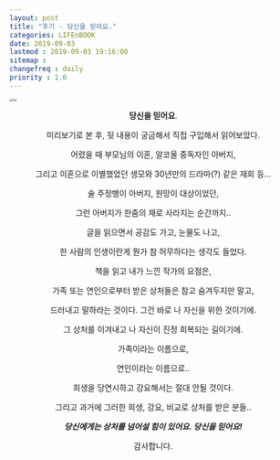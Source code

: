 ```yaml
---
layout: post
title: "후기 - 당신을 믿어요."
categories: LIFEnBOOK
date: 2019-09-03
lastmod : 2019-09-03 19:16:00
sitemap :
changefreq : daily
priority : 1.0
---
```




<img src="http://image.yes24.com/momo/TopCate2508/MidCate010/250799449(1).jpg" alt="img" style="zoom:30%;" />

<center>

**당신을 믿어요**.  

미리보기로 본 후, 뒷 내용이 궁금해서 직접 구입해서 읽어보았다.  

어렸을 때 부모님의 이혼, 알코올 중독자인 아버지, 

그리고 이혼으로 이별했었던 생모와 30년만의 드라마(?) 같은 재회 등...

술 주정뱅이 아버지, 원망이 대상이었던,  

그런 아버지가 한줌의 재로 사라지는 순간까지..

글을 읽으면서 공감도 가고, 눈물도 나고, 

한 사람의 인생이란게 뭔가 참 허무하다는 생각도 들었다. 



책을 읽고 내가 느낀 작가의 요점은, 

가족 또는 연인으로부터 받은 상처들은 참고 숨겨두지만 말고, 

드러내고 말하라는 것이다. 그건 바로 나 자신을 위한 것이기에. 

그 상처를 이겨내고 나 자신이 진정 회복되는 길이기에.



가족이라는 이름으로, 

연인이라는 이름으로.. 

희생을 당연시하고 강요해서는 절대 안될 것이다. 

그리고 과거에 그러한 희생, 강요, 비교로 상처를 받은 분들..

***당신에게는 상처를 넘어설 힘이 있어요. 당신을 믿어요!***



감사합니다. 

</center>









